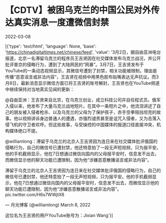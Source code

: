 # 【CDTV】被困乌克兰的中国公民对外传达真实消息一度遭微信封禁

2022-03-08

[{'type': 'text/html', 'language': None, 'base': 'https://chinadigitaltimes.net/chinese/feed', 'value': '3月2日，据自由亚洲电台报道，北京一名滞留乌克兰的程序员王吉贤因在社交媒体发布乌克兰战况，并公开批评普京的侵略行为，遭到了大陆网民的“网暴”。3月7日，王吉贤发布于YouTube的一条动态视频显示，其微信号遭到了封禁，相关功能被限制，理由是传播“恶意谣言或非法内容”，王吉贤在视频中用黑色胶布贴嘴表达无声抗议。而3月8日，最新消息显示微信方面已将王吉贤的账号解封，王吉贤也在YouTube频道中继续保持对当地真实见闻的更新：







@自由亚洲：王吉贤来自北京，在乌克兰创业，成立科技公司并自任程式员。俄军入侵以来，他发布了大量乌克兰战地短片。在其中一条短片之中，他流泪讲述了自己的朋友被入侵者枪杀、以及乌克兰的父母为了保护孩子，赤手空拳阻挡坦克的故事。他以视频讲诉身边普通人的遭遇，亦强烈谴责甚至是诅咒入侵者，又为击落入侵飞机的守卫者欢呼。但这些故事，与受操控的中国媒体的报道口径直接冲突，机构媒体绝口不提。

@williamlong：滞留于乌克兰的北京人王吉贤因为连日来在社交媒体批评俄国的侵略行为，自己的微信号已遭封禁，他还特意拍了一段无声短视频，只为报平安。他的手机截频显示，他在7日想通过微信向国内的父母报平安时，信息发不出去，而微信显示他的聊天功能已遭限制，因为他“涉嫌恶意散播谣言或非法内容”。





滞留于乌克兰的北京人王吉贤因为连日来在社交媒体批评俄国的侵略行为，自己的微信号已遭封禁，他还特意拍了一段无声短视频，只为报平安。他的手机截频显示，他在7日想通过微信向国内的父母报平安时，信息发不出去，而微信显示他的聊天功能已遭限制，因为他“涉嫌恶意散播谣言或非法内容”。 pic.twitter.com/H6s7WWjtX8

&mdash; 月光博客 (@williamlong) March 8, 2022



这位名为王吉贤的用户YouTube账号为：Jixian Wang'}]